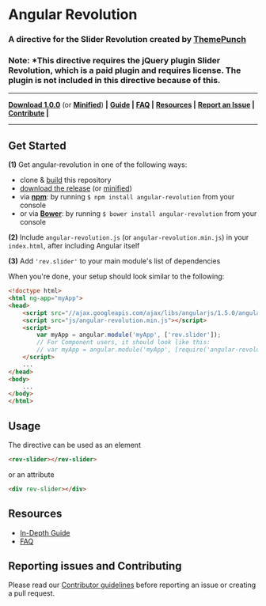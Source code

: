 # Angular Revolution

### A directive for the Slider Revolution created by [ThemePunch](http://www.themepunch.com/portfolio/slider-revolution-jquery-plugin/)

### **Note:** *This directive requires the jQuery plugin Slider Revolution, which is a paid plugin and requires license. The plugin is not included in this directive because of this.

---
**[Download 1.0.0](https://github.com/Karnith/angular-revolution/archive/master.zip)** (or **[Minified](http://angular-ui.github.io/ui-router/release/angular-ui-router.min.js)**) **|**
**[Guide](https://github.com/Karnith/angular-revolution/wiki) |**
**[FAQ](https://github.com/Karnith/angular-revolution/wiki/Frequently-Asked-Questions) |**
**[Resources](#resources) |**
**[Report an Issue](https://github.com/Karnith/angular-revolution/blob/master/CONTRIBUTING.md#report-an-issue) |**
**[Contribute](https://github.com/Karnith/angular-revolution/blob/master/CONTRIBUTING.md#contribute) |**

---

## Get Started

**(1)** Get angular-revolution in one of the following ways:
 - clone & [build](CONTRIBUTING.md#developing) this repository
 - [download the release](https://github.com/Karnith/angular-revolution/archive/master.zip) (or [minified]())
 - via **[npm](https://www.npmjs.org/)**: by running `$ npm install angular-revolution` from your console
 - or via **[Bower](http://bower.io/)**: by running `$ bower install angular-revolution` from your console
 
**(2)** Include `angular-revolution.js` (or `angular-revolution.min.js`) in your `index.html`, after including Angular itself

**(3)** Add `'rev.slider'` to your main module's list of dependencies

When you're done, your setup should look similar to the following:

>
```html
<!doctype html>
<html ng-app="myApp">
<head>
    <script src="//ajax.googleapis.com/ajax/libs/angularjs/1.5.0/angular.min.js"></script>
    <script src="js/angular-revolution.min.js"></script>
    <script>
        var myApp = angular.module('myApp', ['rev.slider']);
        // For Component users, it should look like this:
        // var myApp = angular.module('myApp', [require('angular-revolution')]);
    </script>
    ...
</head>
<body>
    ...
</body>
</html>
```

## Usage

The directive can be used as an element
```html
<rev-slider></rev-slider>
```
or an attribute
```html
<div rev-slider></div>
```

## Resources

* [In-Depth Guide](https://github.com/Karnith/angular-revolution/wiki)
* [FAQ](https://github.com/Karnith/angular-revolution/wiki/Frequently-Asked-Questions)
 
## Reporting issues and Contributing

Please read our [Contributor guidelines](CONTRIBUTING.md) before reporting an issue or creating a pull request.

